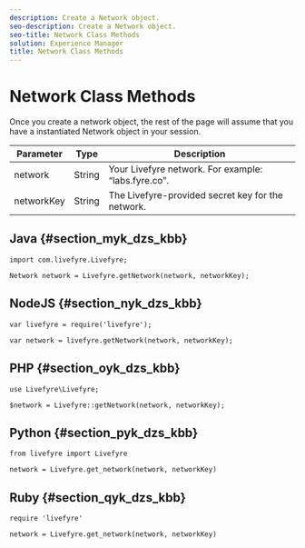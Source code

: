 ```yaml
---
description: Create a Network object.
seo-description: Create a Network object.
seo-title: Network Class Methods
solution: Experience Manager
title: Network Class Methods
---
```


# Network Class Methods

Once you create a network object, the rest of the page will assume that you have a instantiated Network object in your session.

<table frame="all" rowsep="1" colsep="1" id="table_lyk_dzs_kbb"> 
 <title>Network Object</title> 
 <tgroup cols="3"> 
  <colspec colname="c1" colnum="1" colwidth="1.0*" /> 
  <colspec colname="c2" colnum="2" colwidth="1.0*" /> 
  <colspec colname="c3" colnum="3" colwidth="1.0*" /> 
  <thead> 
   <tr> 
    <th class="entry"> Parameter </th> 
    <th class="entry"> Type </th> 
    <th class="entry"> Description </th> 
   </tr> 
  </thead> 
  <tbody> 
   <tr> 
    <td> <span class="varname"> network </span> </td> 
    <td> String </td> 
    <td> Your Livefyre network. For example: “labs.fyre.co”. </td> 
   </tr> 
   <tr> 
    <td> <span class="varname"> networkKey </span> </td> 
    <td> String </td> 
    <td> The Livefyre-provided secret key for the network. </td> 
   </tr> 
  </tbody> 
 </tgroup> 
</table>

## Java {#section_myk_dzs_kbb}

```
import com.livefyre.Livefyre; 
 
Network network = Livefyre.getNetwork(network, networkKey); 

```
## NodeJS {#section_nyk_dzs_kbb}

```
var livefyre = require('livefyre'); 
 
var network = livefyre.getNetwork(network, networkKey); 

```
## PHP {#section_oyk_dzs_kbb}

```
use Livefyre\Livefyre; 
 
$network = Livefyre::getNetwork(network, networkKey); 

```
## Python {#section_pyk_dzs_kbb}

```
from livefyre import Livefyre 
 
network = Livefyre.get_network(network, networkKey) 

```
## Ruby {#section_qyk_dzs_kbb}

```
require 'livefyre' 
 
network = Livefyre.get_network(network, networkKey) 

```
